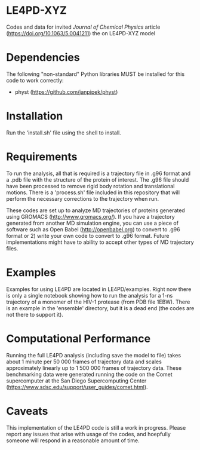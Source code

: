# LE4PD-XYZ
Codes and data for invited *Journal of Chemical Physics*  article (https://doi.org/10.1063/5.0041211) the on LE4PD-XYZ model

# Dependencies
The following "non-standard" Python libraries MUST be installed for this code to work correctly:
* physt (https://github.com/janpipek/physt)

# Installation
Run the 'install.sh' file using the shell to install.

# Requirements
To run the analysis, all that is required is a trajectory file in .g96 format and a .pdb file with the structure of the protein of interest. The .g96 file should have been processed to remove rigid body rotation and translational motions. There is a 'process.sh' file included in this repository that will perform the necessary corrections to the trajectory when run. 

These codes are set up to analyze MD trajectories of proteins generated using GROMACS (http://www.gromacs.org/). If you have a trajectory generated from another MD simulation engine, you can use a piece of software such as Open Babel (http://openbabel.org) to convert to .g96 format or 2) write your own code to convert to .g96 format. Future implementations might have to ability to accept other types of MD trajectory files.

# Examples
Examples for using LE4PD are located in LE4PD/examples. Right now there is only a single notebook showing how to run the analysis for a 1-ns trajectory of a monomer of the HIV-1 protease (from PDB file 1EBW). There is an example in the 'ensemble' directory, but it is a dead end (the codes are not there to support it).

# Computational Performance

Running the full LE4PD analysis (including save the model to file) takes about 1 minute per 50 000 frames of trajectory data and scales approximately linearly up to 1 500 000 frames of trajectory data. These benchmarking data were generated running the code on the Comet supercomputer at the San Diego Supercomputing Center (https://www.sdsc.edu/support/user_guides/comet.html). 

# Caveats
This implementation of the LE4PD code is still a work in progress. Please report any issues that arise with usage of the codes, and hoepfully someone will respond in a reasonable amount of time.
